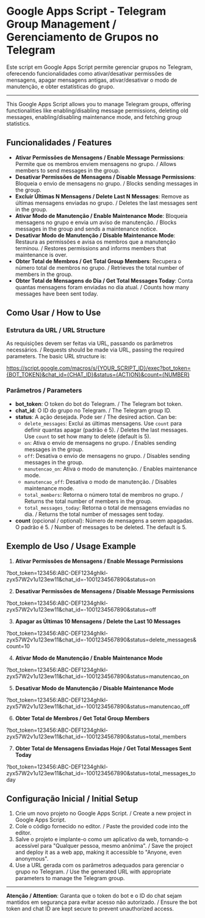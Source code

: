 # Google Apps Script - Telegram Group Management / Gerenciamento de Grupos no Telegram

Este script em Google Apps Script permite gerenciar grupos no Telegram, oferecendo funcionalidades como ativar/desativar permissões de mensagens, apagar mensagens antigas, ativar/desativar o modo de manutenção, e obter estatísticas do grupo.

---

This Google Apps Script allows you to manage Telegram groups, offering functionalities like enabling/disabling message permissions, deleting old messages, enabling/disabling maintenance mode, and fetching group statistics.

## Funcionalidades / Features

- **Ativar Permissões de Mensagens / Enable Message Permissions**: Permite que os membros enviem mensagens no grupo. / Allows members to send messages in the group.
- **Desativar Permissões de Mensagens / Disable Message Permissions**: Bloqueia o envio de mensagens no grupo. / Blocks sending messages in the group.
- **Excluir Últimas N Mensagens / Delete Last N Messages**: Remove as últimas mensagens enviadas no grupo. / Deletes the last messages sent in the group.
- **Ativar Modo de Manutenção / Enable Maintenance Mode**: Bloqueia mensagens no grupo e envia um aviso de manutenção. / Blocks messages in the group and sends a maintenance notice.
- **Desativar Modo de Manutenção / Disable Maintenance Mode**: Restaura as permissões e avisa os membros que a manutenção terminou. / Restores permissions and informs members that maintenance is over.
- **Obter Total de Membros / Get Total Group Members**: Recupera o número total de membros no grupo. / Retrieves the total number of members in the group.
- **Obter Total de Mensagens do Dia / Get Total Messages Today**: Conta quantas mensagens foram enviadas no dia atual. / Counts how many messages have been sent today.

## Como Usar / How to Use

### Estrutura da URL / URL Structure
As requisições devem ser feitas via URL, passando os parâmetros necessários. / Requests should be made via URL, passing the required parameters. The basic URL structure is:

https://script.google.com/macros/s/{YOUR_SCRIPT_ID}/exec?bot_token={BOT_TOKEN}&chat_id={CHAT_ID}&status={ACTION}&count={NUMBER}

### Parâmetros / Parameters
- **bot_token**: O token do bot do Telegram. / The Telegram bot token.
- **chat_id**: O ID do grupo no Telegram. / The Telegram group ID.
- **status**: A ação desejada. Pode ser / The desired action. Can be:
  - `delete_messages`: Exclui as últimas mensagens. Use `count` para definir quantas apagar (padrão é 5). / Deletes the last messages. Use `count` to set how many to delete (default is 5).
  - `on`: Ativa o envio de mensagens no grupo. / Enables sending messages in the group.
  - `off`: Desativa o envio de mensagens no grupo. / Disables sending messages in the group.
  - `manutencao_on`: Ativa o modo de manutenção. / Enables maintenance mode.
  - `manutencao_off`: Desativa o modo de manutenção. / Disables maintenance mode.
  - `total_members`: Retorna o número total de membros no grupo. / Returns the total number of members in the group.
  - `total_messages_today`: Retorna o total de mensagens enviadas no dia. / Returns the total number of messages sent today.
- **count** (opcional / optional): Número de mensagens a serem apagadas. O padrão é 5. / Number of messages to be deleted. The default is 5.

## Exemplo de Uso / Usage Example

1. **Ativar Permissões de Mensagens / Enable Message Permissions**

?bot_token=123456:ABC-DEF1234ghIkl-zyx57W2v1u123ew11&chat_id=-1001234567890&status=on

2. **Desativar Permissões de Mensagens / Disable Message Permissions**

?bot_token=123456:ABC-DEF1234ghIkl-zyx57W2v1u123ew11&chat_id=-1001234567890&status=off

3. **Apagar as Últimas 10 Mensagens / Delete the Last 10 Messages**

?bot_token=123456:ABC-DEF1234ghIkl-zyx57W2v1u123ew11&chat_id=-1001234567890&status=delete_messages&count=10

4. **Ativar Modo de Manutenção / Enable Maintenance Mode**

?bot_token=123456:ABC-DEF1234ghIkl-zyx57W2v1u123ew11&chat_id=-1001234567890&status=manutencao_on

5. **Desativar Modo de Manutenção / Disable Maintenance Mode**

?bot_token=123456:ABC-DEF1234ghIkl-zyx57W2v1u123ew11&chat_id=-1001234567890&status=manutencao_off

6. **Obter Total de Membros / Get Total Group Members**

?bot_token=123456:ABC-DEF1234ghIkl-zyx57W2v1u123ew11&chat_id=-1001234567890&status=total_members

7. **Obter Total de Mensagens Enviadas Hoje / Get Total Messages Sent Today**

?bot_token=123456:ABC-DEF1234ghIkl-zyx57W2v1u123ew11&chat_id=-1001234567890&status=total_messages_today

## Configuração Inicial / Initial Setup

1. Crie um novo projeto no Google Apps Script. / Create a new project in Google Apps Script.
2. Cole o código fornecido no editor. / Paste the provided code into the editor.
3. Salve o projeto e implante-o como um aplicativo da web, tornando-o acessível para "Qualquer pessoa, mesmo anônima". / Save the project and deploy it as a web app, making it accessible to "Anyone, even anonymous".
4. Use a URL gerada com os parâmetros adequados para gerenciar o grupo no Telegram. / Use the generated URL with appropriate parameters to manage the Telegram group.

---

**Atenção / Attention**: Garanta que o token do bot e o ID do chat sejam mantidos em segurança para evitar acesso não autorizado. / Ensure the bot token and chat ID are kept secure to prevent unauthorized access.
